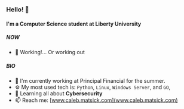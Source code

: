 ### Hello! 👋

#### I'm a Computer Science student at Liberty University

##### NOW

- 💬 Working!... Or working out

##### BIO

- 🏢 I'm currently working at Principal Financial for the summer.
- ⚙️ My most used tech is: `Python`, `Linux`, `Windows Server`, and `GO`, 
- 🌱 Learning all about **Cybersecurity**
- 📫 Reach me: [www.caleb.matsick.com](www.caleb.matsick.com)

